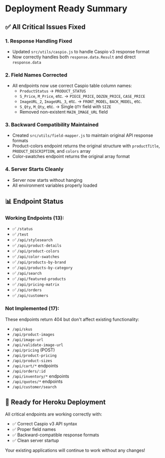 # Deployment Ready Summary

## ✅ All Critical Issues Fixed

### 1. Response Handling Fixed
- Updated `src/utils/caspio.js` to handle Caspio v3 response format
- Now correctly handles both `response.data.Result` and direct `response.data`

### 2. Field Names Corrected
- All endpoints now use correct Caspio table column names:
  - `ProductStatus` → `PRODUCT_STATUS`
  - `S_Price`, `M_Price`, etc. → `PIECE_PRICE`, `DOZEN_PRICE`, `CASE_PRICE`
  - `ImageURL_2`, `ImageURL_3`, etc. → `FRONT_MODEL`, `BACK_MODEL`, etc.
  - `S_Qty`, `M_Qty`, etc. → Single `QTY` field with `SIZE`
  - Removed non-existent `MAIN_IMAGE_URL` field

### 3. Backward Compatibility Maintained
- Created `src/utils/field-mapper.js` to maintain original API response formats
- Product-colors endpoint returns the original structure with `productTitle`, `PRODUCT_DESCRIPTION`, and `colors` array
- Color-swatches endpoint returns the original array format

### 4. Server Starts Cleanly
- Server now starts without hanging
- All environment variables properly loaded

## 📊 Endpoint Status

### Working Endpoints (13):
- ✅ `/status`
- ✅ `/test`
- ✅ `/api/stylesearch`
- ✅ `/api/product-details`
- ✅ `/api/product-colors`
- ✅ `/api/color-swatches`
- ✅ `/api/products-by-brand`
- ✅ `/api/products-by-category`
- ✅ `/api/search`
- ✅ `/api/featured-products`
- ✅ `/api/pricing-matrix`
- ✅ `/api/orders`
- ✅ `/api/customers`

### Not Implemented (17):
These endpoints return 404 but don't affect existing functionality:
- `/api/skus`
- `/api/product-images`
- `/api/image-url`
- `/api/validate-image-url`
- `/api/pricing` (POST)
- `/api/product-pricing`
- `/api/product-sizes`
- `/api/cart/*` endpoints
- `/api/orders/:id`
- `/api/inventory/*` endpoints
- `/api/quotes/*` endpoints
- `/api/customer/search`

## 🚀 Ready for Heroku Deployment

All critical endpoints are working correctly with:
- ✅ Correct Caspio v3 API syntax
- ✅ Proper field names
- ✅ Backward-compatible response formats
- ✅ Clean server startup

Your existing applications will continue to work without any changes!